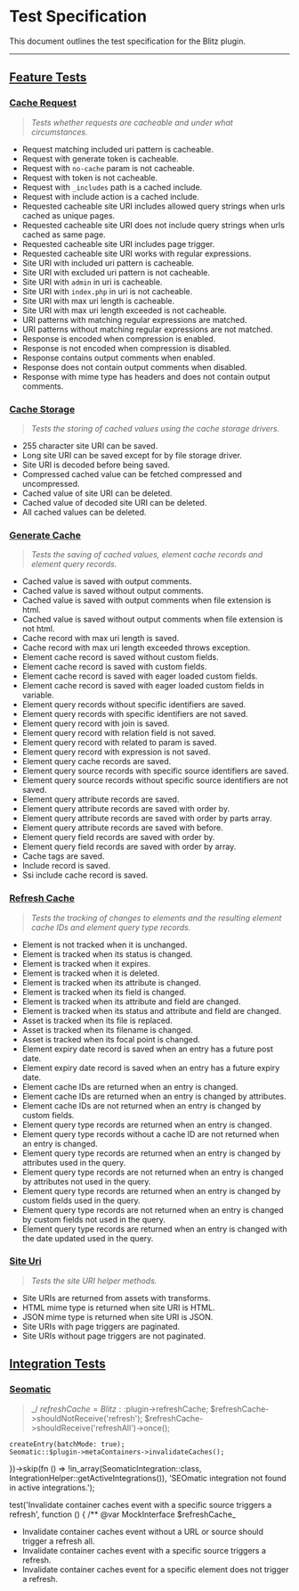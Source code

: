 # Test Specification

This document outlines the test specification for the Blitz plugin.

---

## [Feature Tests](pest/Feature)

### [Cache Request](pest/Feature/CacheRequestTest.php)

> _Tests whether requests are cacheable and under what circumstances._

- Request matching included uri pattern is cacheable.
- Request with generate token is cacheable.
- Request with `no-cache` param is not cacheable.
- Request with token is not cacheable.
- Request with `_includes` path is a cached include.
- Request with include action is a cached include.
- Requested cacheable site URI includes allowed query strings when urls cached as unique pages.
- Requested cacheable site URI does not include query strings when urls cached as same page.
- Requested cacheable site URI includes page trigger.
- Requested cacheable site URI works with regular expressions.
- Site URI with included uri pattern is cacheable.
- Site URI with excluded uri pattern is not cacheable.
- Site URI with `admin` in uri is cacheable.
- Site URI with `index.php` in uri is not cacheable.
- Site URI with max uri length is cacheable.
- Site URI with max uri length exceeded is not cacheable.
- URI patterns with matching regular expressions are matched.
- URI patterns without matching regular expressions are not matched.
- Response is encoded when compression is enabled.
- Response is not encoded when compression is disabled.
- Response contains output comments when enabled.
- Response does not contain output comments when disabled.
- Response with mime type has headers and does not contain output comments.

### [Cache Storage](pest/Feature/CacheStorageTest.php)

> _Tests the storing of cached values using the cache storage drivers._

- 255 character site URI can be saved.
- Long site URI can be saved except for by file storage driver.
- Site URI is decoded before being saved.
- Compressed cached value can be fetched compressed and uncompressed.
- Cached value of site URI can be deleted.
- Cached value of decoded site URI can be deleted.
- All cached values can be deleted.

### [Generate Cache](pest/Feature/GenerateCacheTest.php)

> _Tests the saving of cached values, element cache records and element query records._

- Cached value is saved with output comments.
- Cached value is saved without output comments.
- Cached value is saved with output comments when file extension is html.
- Cached value is saved without output comments when file extension is not html.
- Cache record with max uri length is saved.
- Cache record with max uri length exceeded throws exception.
- Element cache record is saved without custom fields.
- Element cache record is saved with custom fields.
- Element cache record is saved with eager loaded custom fields.
- Element cache record is saved with eager loaded custom fields in variable.
- Element query records without specific identifiers are saved.
- Element query records with specific identifiers are not saved.
- Element query record with join is saved.
- Element query record with relation field is not saved.
- Element query record with related to param is saved.
- Element query record with expression is not saved.
- Element query cache records are saved.
- Element query source records with specific source identifiers are saved.
- Element query source records without specific source identifiers are not saved.
- Element query attribute records are saved.
- Element query attribute records are saved with order by.
- Element query attribute records are saved with order by parts array.
- Element query attribute records are saved with before.
- Element query field records are saved with order by.
- Element query field records are saved with order by array.
- Cache tags are saved.
- Include record is saved.
- Ssi include cache record is saved.

### [Refresh Cache](pest/Feature/RefreshCacheTest.php)

> _Tests the tracking of changes to elements and the resulting element cache IDs and element query type records._

- Element is not tracked when it is unchanged.
- Element is tracked when its status is changed.
- Element is tracked when it expires.
- Element is tracked when it is deleted.
- Element is tracked when its attribute is changed.
- Element is tracked when its field is changed.
- Element is tracked when its attribute and field are changed.
- Element is tracked when its status and attribute and field are changed.
- Asset is tracked when its file is replaced.
- Asset is tracked when its filename is changed.
- Asset is tracked when its focal point is changed.
- Element expiry date record is saved when an entry has a future post date.
- Element expiry date record is saved when an entry has a future expiry date.
- Element cache IDs are returned when an entry is changed.
- Element cache IDs are returned when an entry is changed by attributes.
- Element cache IDs are not returned when an entry is changed by custom fields.
- Element query type records are returned when an entry is changed.
- Element query type records without a cache ID are not returned when an entry is changed.
- Element query type records are returned when an entry is changed by attributes used in the query.
- Element query type records are not returned when an entry is changed by attributes not used in the query.
- Element query type records are returned when an entry is changed by custom fields used in the query.
- Element query type records are not returned when an entry is changed by custom fields not used in the query.
- Element query type records are returned when an entry is changed with the date updated used in the query.

### [Site Uri](pest/Feature/SiteUriTest.php)

> _Tests the site URI helper methods._

- Site URIs are returned from assets with transforms.
- HTML mime type is returned when site URI is HTML.
- JSON mime type is returned when site URI is JSON.
- Site URIs with page triggers are paginated.
- Site URIs without page triggers are not paginated.

## [Integration Tests](pest/Integration)

### [Seomatic](pest/Integration/SeomaticTest.php)

> _/
    $refreshCache = Blitz::$plugin->refreshCache;
    $refreshCache->shouldNotReceive('refresh');
    $refreshCache->shouldReceive('refreshAll')->once();

    createEntry(batchMode: true);
    Seomatic::$plugin->metaContainers->invalidateCaches();
})->skip(fn () => !in_array(SeomaticIntegration::class, IntegrationHelper::getActiveIntegrations()), 'SEOmatic integration not found in active integrations.');

test('Invalidate container caches event with a specific source triggers a refresh', function () {
    /** @var MockInterface $refreshCache_

- Invalidate container caches event without a URL or source should trigger a refresh all.
- Invalidate container caches event with a specific source triggers a refresh.
- Invalidate container caches event for a specific element does not trigger a refresh.
